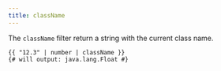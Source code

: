 ```yaml
---
title: className
---
```


The `className` filter return a string with the current class name.


```twig
{{ "12.3" | number | className }}
{# will output: java.lang.Float #}
```
